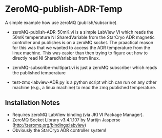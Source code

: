 # ZeroMQ-publish-ADR-Temp

A simple example how use zeroMQ (publish/subscribe).

* zeroMQ-publish-ADR-50mK.vi is a simple LabView VI which reads the 50mK temperature NI SharedVariable from the StarCryo ADR magnetic controller and publishes is on a zeroMQ socket. The praactical reason for this was that we wanted to access the ADR temperature from the linux machine. This was easier than then trying to figure out how to directly read NI SharedVariables from linux.

* zeroMQ-subscribe-multipart.vi is just a zeroMQ subscriber which reads the published temperature

* test-zmq-labview-ADR.py is a python script which can run on any other machine (e.g., a linux machine) to read the zmq published temperature. 

## Installation Notes
* Requires zeroMQ LabView binding (via JKI VI Package Manager). 
* ZeroMQ Socket Library v3.4.1.107 by Martijn Jasperse (http://zeromq.org/bindings:labview)
* Obviously the StarCryo ADR controller system!


